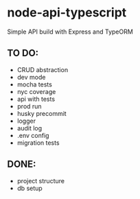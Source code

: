 # node-api-typescript
Simple API build with Express and TypeORM


## TO DO:
* CRUD abstraction
* dev mode
* mocha tests
* nyc coverage
* api with tests
* prod run
* husky precommit
* logger
* audit log
* .env config
* migration tests

## DONE:
* project structure
* db setup